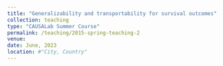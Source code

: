 ```yaml
---
title: "Generalizability and transportability for survival outcomes"
collection: teaching
type: "CAUSALab Summer Course"
permalink: /teaching/2015-spring-teaching-2
venue: 
date: June, 2023
location: #"City, Country"
---
```




